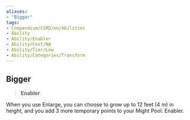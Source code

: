 ```yaml
---
aliases:
- "Bigger"
tags:
- Compendium/CSRD/en/Abilities
- Ability
- Ability/Enabler
- Ability/Cost/NA
- Ability/Tier/Low
- Ability/Categories/Transform
---
```


  
## Bigger  
>**Enabler**
  
When you use Enlarge, you can choose to grow up to 12 feet (4 m) in height, and you add 3 more temporary points to your Might Pool. Enabler.